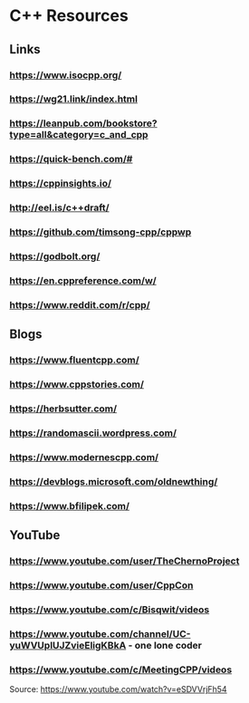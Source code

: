 # C++ Resources
## Links
### https://www.isocpp.org/
### https://wg21.link/index.html
### https://leanpub.com/bookstore?type=all&category=c_and_cpp
### https://quick-bench.com/#
### https://cppinsights.io/
### http://eel.is/c++draft/
### https://github.com/timsong-cpp/cppwp
### https://godbolt.org/ 
### https://en.cppreference.com/w/
### https://www.reddit.com/r/cpp/ 
###


## Blogs
### https://www.fluentcpp.com/
### https://www.cppstories.com/
### https://herbsutter.com/
### https://randomascii.wordpress.com/
### https://www.modernescpp.com/
### https://devblogs.microsoft.com/oldnewthing/
### https://www.bfilipek.com/

## YouTube
### https://www.youtube.com/user/TheChernoProject
### https://www.youtube.com/user/CppCon
### https://www.youtube.com/c/Bisqwit/videos
### https://www.youtube.com/channel/UC-yuWVUplUJZvieEligKBkA - one lone coder
### https://www.youtube.com/c/MeetingCPP/videos


Source: https://www.youtube.com/watch?v=eSDVVrjFh54
